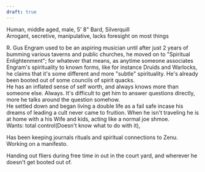 ```yaml
---
draft: true
---
```

Human, middle aged, male, 5' 8" Bard, Silverquill  
Arrogant, secretive, manipulative, lacks foresight on most things  
  
R. Gus Engram used to be an aspiring musician until after just 2 years of bumming various taverns and public churches, he moved on to "Spiritual Enlightenment"; for whatever that means, as anytime someone associates Engram's spirituality to known forms, like for instance Druids and Warlocks, he claims that it's some different and more "subtle" spirituality. He's already been booted out of some councils of spirit quacks.  
He has an inflated sense of self worth, and always knows more than someone else. Always. It's difficult to get him to answer questions directly, more he talks around the question somehow.  
He settled down and began living a double life as a fail safe incase his dreams of leading a cult never came to fruition. When he isn't traveling he is at home with a his Wife and kids, acting like a normal joe shmoe.  
Wants: total control(Doesn't know what to do with it),   
  
Has been keeping journals rituals and spiritual connections to Zenu. Working on a manifesto.  
  
Handing out fliers during free time in out in the court yard, and wherever he doesn't get booted out of.
